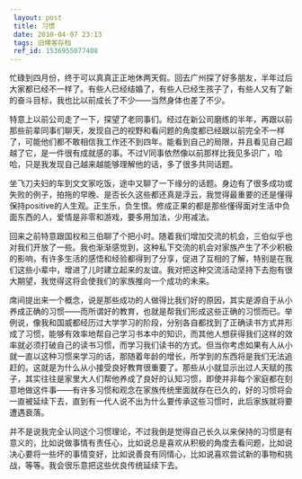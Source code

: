 ```yaml
---
 layout: post
 title: 习惯
 date: 2010-04-07 23:13
 tags: 旧博客存档
 ref_id: 1536955077408
---
```

忙碌到四月份，终于可以真真正正地休两天假。回去广州探了好多朋友，半年过后大家都已经不一样了。有些人已经结婚了，有些人已经生孩子了，有些人又有了新的奋斗目标，我也比以前成长了不少——当然身体也差了不少。

特意上以前公司走了一下，探望了老同事们。经过在新公司磨练的半年，再跟以前那些前辈同事们聊天，发现自己的视野和看问题的角度都已经跟以前完全不一样了，可能他们都不敢相信我工作还不到四年。能看到自己的局限，并且看见自己超越了它，是一件很有成就感的事。不过V同事依然像以前那样比我见多识广，哈哈，只是我发现自己越来越能够理解他的话，多了很多共同话题。

坐飞刀夫妇的车到文文家吃饭，途中又聊了一下缘分的话题。身边有了很多成功或失败的例子，拍拖的早晚、是否长久这些都还真是浮云，我觉得最重要的还是懂得保持positive的人生观。正生乐，负生恨。修成正果的都是那些懂得面对生活中负面东西的人，爱情是非零和游戏，要多用加法，少用减法。

回来之前特意跟国权和三伯聊了个把小时。随着我们增加交流的机会，三伯似乎也对我们开放了一些。我也渐渐感觉到，这种私下交流的机会对家族产生了不少积极的影响，有许多生活的感悟和经验都得到了分享，促进了互相的了解，特别是在我们这些小辈中，增进了儿时建立起来的友谊。我对把这种交流活动坚持下去抱有很大期望，我觉得这将会使我们的家族推向一个成功的未来。

席间提出来一个概念，说是那些成功的人做得比我们好的原因，其实是源自于从小养成正确的习惯——而所谓好的教育，也就是帮我们形成这些正确的习惯而已。举例说，像我和国威都经历过大学学习的阶段，分别各自都找到了正确读书方式并形成了习惯，能够有效率地帮自己学习书本中的知识，而其他人想获得我们这样的效率就必须打破自己的读书习惯，而学习我们读书的方式。但当你考虑如果有人从小就一直以这种习惯来学习的话，那随着年龄的增长，所学到的东西将是我们无法追赶的。这就是为什么从小接受良好教育很重要了。那些从小就显示出过人天赋的孩子，其实往往是家里大人们帮他养成了良好的认知习惯，即使并非每个家庭都在刻意地做这件事——有许多习惯和观念在家族传统里面就存在已久的，好的习惯将会一直被延续下去，直到有一代人说不出为什么要传承这些习惯时，此后家族就将要遭遇衰落。

并不是说我完全认同这个习惯理论，不过我倒是觉得自己长久以来保持的习惯是有意义的，比如说做事情有责任心，比如说总是喜欢从积极的角度去看问题，比如说决心要将一些坏的事情变好，比如说善良有同情心，比如说喜欢尝试新的事物和挑战，等等。我会很乐意把这些优良传统延续下去。

